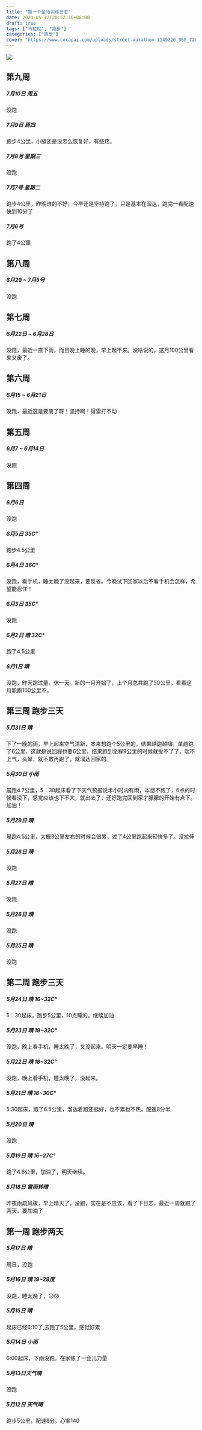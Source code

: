 ```yaml
---
title: "第一个全马训练日志"
date: 2020-05-12T20:52:10+08:00
draft: true
tags: ["马拉松", "跑步"]
categories: ["跑步"]
cover: "https://www.cocapai.com/uploads/street-marathon-1149220_960_720.jpg"
---
```

![](https://www.cocapai.com/uploads/street-marathon-1149220_960_720.jpg)

## 第九周

##### 7月10日 周五

没跑

##### 7月9日 周四

跑步4公里，小腿还是没怎么恢复好，有些疼。

##### 7月8号 星期三

没跑

##### 7月7号 星期二

跑步4公里，昨晚谁的不好，今早还是坚持跑了，只是基本在溜达，跑完一看配速快到10分了

##### 7月6号

跑了4公里

## 第八周

##### 6月29 ~ 7月5号

没跑

## 第七周

##### 6月22日 ~ 6月28日

没跑，最近一直下雨，而且晚上睡的晚，早上起不来。没啥说的，这月100公里看来又废了。

## 第六周

##### 6月15 ~ 6月21日

没跑，最近这是要废了呀！坚持啊！得雷打不动

## 第五周

##### 6月7 ~ 6月14日

没跑

## 第四周

##### 6月6日 

没跑

##### 6月5日 35C°

跑步4.5公里

##### 6月4日 36C°

没跑，看手机，睡太晚了没起来，要反省。今晚试下回家以后不看手机会怎样，希望能忍住！

##### 6月3日 35C°

没跑

##### *6月2日 晴 32C°*

跑了4.5公里

##### 6月1日 晴

没跑，昨天跑过量，休一天。新的一月开始了，上个月总共跑了50公里，看看这月能跑100公里不。

## 第三周 跑步三天

##### *5月31日 晴*

下了一晚的雨，早上起来空气清新，本来想跑个5公里的，结果越跑越嗨，单趟跑了6公里，这就是说回程也要6公里，结果跑到全程9公里的时候就受不了了，喘不上气，头晕，就不敢再跑了，就溜达回家的。

##### *5月30日 小雨*

晨跑4.7公里，5：30起床看了下天气预报说半小时内有雨，本想不跑了，6点的时候看没下，感觉应该也下不大，就出去了，还好跑完回到家才朦朦的开始有点下。加油！

##### *5月29日 晴*

晨跑4.5公里，大概3公里左右的时候会很累，过了4公里跑起来轻快多了。没拉伸

##### 5月28日 晴

没跑

##### 5月27日 晴

没跑

##### 5月26日 晴

没跑

##### 5月25日 晴

没跑

## 第二周 跑步三天

##### *5月24日 晴 16~32C°*

5：30起床，跑步5公里，10点睡的。继续加油

##### 5月23日 晴 19~32C°

没跑，晚上看手机，睡太晚了，又没起来。明天一定要早睡！

##### 5月22日 晴 18~32C°

没跑，晚上看手机，睡太晚了，没起来。

##### *5月21日 晴 18~30C°*

5:30起床，跑了6.5公里，溜达着跑还挺好，也不累也不热。配速8分半

##### 5月20日 晴

没跑

##### *5月19日 晴 16~27C°*

跑了4.6公里，加油了，明天继续。

##### 5月18日 雷雨转晴

昨夜雨疏风骤，早上晴天了，没跑，实在是不应该，看了下日志，最近一周就跑了两天。要加油了

## 第一周 跑步两天

##### 5月17日 晴

周日，没跑

##### 5月16日 晴 19~29度

没跑，睡太晚了，:disappointed_relieved::angry:

##### *5月15日 晴*

起床已经6:10了,去跑了5公里，感觉好累

##### 5月14日 小雨

6:00起床，下雨没跑，在家练了一会儿力量

##### 5月13日天气晴

没跑

##### *5月12日 天气晴*

跑步5公里，配速8分，心率140